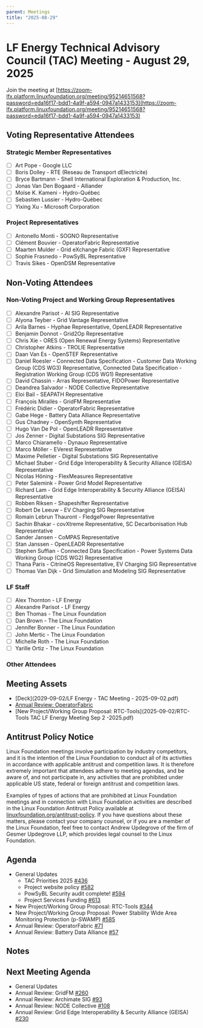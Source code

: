 ```yaml
---
parent: Meetings
title: "2025-08-29"
---
```


# LF Energy Technical Advisory Council (TAC) Meeting - August 29, 2025

Join the meeting at [https://zoom-lfx.platform.linuxfoundation.org/meeting/95214651568?password=eda16f17-bdd1-4a9f-a594-0947a1433153](https://zoom-lfx.platform.linuxfoundation.org/meeting/95214651568?password=eda16f17-bdd1-4a9f-a594-0947a1433153)

## Voting Representative Attendees

### Strategic Member Representatives

- [ ] Art Pope - Google LLC
- [ ] Boris Dolley - RTE (Reseau de Transport dElectricite)
- [ ] Bryce Bartmann - Shell International Exploration & Production, Inc.
- [ ] Jonas  Van Den Bogaard - Alliander
- [ ] Moïse K. Kameni - Hydro-Québec
- [ ] Sebastien Lussier - Hydro-Québec
- [ ] Yixing Xu - Microsoft Corporation

### Project Representatives

- [ ] Antonello Monti - SOGNO Representative
- [ ] Clément Bouvier - OperatorFabric Representative
- [ ] Maarten Mulder - Grid eXchange Fabric (GXF) Representative
- [ ] Sophie Frasnedo - PowSyBL Representative
- [ ] Travis Sikes - OpenDSM Representative

## Non-Voting Attendees

### Non-Voting Project and Working Group Representatives

- [ ] Alexandre Parisot - AI SIG Representative
- [ ] Alyona Teyber - Grid Vantage Representative
- [ ] Arila Barnes - Hyphae Representative, OpenLEADR Representative
- [ ] Benjamin Donnot - Grid2Op Representative
- [ ] Chris Xie - ORES (Open Renewal Energy Systems) Representative
- [ ] Christopher Atkins - TROLIE Representative
- [ ] Daan Van Es - OpenSTEF Representative
- [ ] Daniel Roesler - Connected Data Specification - Customer Data Working Group (CDS WG3) Representative, Connected Data Specification - Registration Working Group (CDS WG1) Representative
- [ ] David Chassin - Arras Representative, FIDOPower Representative
- [ ] Deandrea Salvador - NODE Collective Representative
- [ ] Eloi Bail - SEAPATH Representative
- [ ] François Mirallès - GridFM Representative
- [ ] Frédéric Didier - OperatorFabric Representative
- [ ] Gabe Hege - Battery Data Alliance Representative
- [ ] Gus Chadney - OpenSynth Representative
- [ ] Hugo Van De Pol - OpenLEADR Representative
- [ ] Jos Zenner - Digital Substations SIG Representative
- [ ] Marco Chiaramello - Dynaωo Representative
- [ ] Marco Möller - EVerest Representative
- [ ] Maxime Pelletier - Digital Substations SIG Representative
- [ ] Michael Stuber - Grid Edge Interoperability & Security Alliance (GEISA) Representative
- [ ] Nicolas Höning - FlexMeasures Representative
- [ ] Peter Salemink - Power Grid Model Representative
- [ ] Richard Lam - Grid Edge Interoperability & Security Alliance (GEISA) Representative
- [ ] Robben Riksen - Shapeshifter Representative
- [ ] Robert De Leeuw - EV Charging SIG Representative
- [ ] Romain Lebrun Thauront - FledgePower Representative
- [ ] Sachin Bhakar - covXtreme Representative, SC Decarbonisation Hub Representative
- [ ] Sander Jansen - CoMPAS Representative
- [ ] Stan Janssen - OpenLEADR Representative
- [ ] Stephen Suffian - Connected Data Specification - Power Systems Data Working Group (CDS WG2) Representative
- [ ] Thana Paris - CitrineOS Representative, EV Charging SIG Representative
- [ ] Thomas Van Dijk - Grid Simulation and Modeling SIG Representative

### LF Staff

- [ ] Alex Thornton - LF Energy
- [ ] Alexandre Parisot - LF Energy
- [ ] Ben Thomas - The Linux Foundation
- [ ] Dan Brown - The Linux Foundation
- [ ] Jennifer Bonner - The Linux Foundation
- [ ] John Mertic - The Linux Foundation
- [ ] Michelle Roth - The Linux Foundation
- [ ] Yarille Ortiz - The Linux Foundation

### Other Attendees

## Meeting Assets

- [Deck](2029-09-02/LF Energy - TAC Meeting - 2025-09-02.pdf)
- [Annual Review: OperatorFabric](2029-09-02/OperatorFabric_Annual_Review_2025.pdf)
- [New Project/Working Group Proposal: RTC-Tools](2025-09-02/RTC-Tools TAC LF Energy Meeting Sep 2 -2025.pdf)

## Antitrust Policy Notice

Linux Foundation meetings involve participation by industry competitors, and it
is the intention of the Linux Foundation to conduct all of its activities in
accordance with applicable antitrust and competition laws. It is therefore
extremely important that attendees adhere to meeting agendas, and be aware of,
and not participate in, any activities that are prohibited under applicable US
state, federal or foreign antitrust and competition laws.

Examples of types of actions that are prohibited at Linux Foundation meetings
and in connection with Linux Foundation activities are described in the Linux
Foundation Antitrust Policy available at
[linuxfoundation.org/antitrust-policy](https://www.linuxfoundation.org/antitrust-policy).
If you have questions about these matters, please contact your company counsel,
or if you are a member of the Linux Foundation, feel free to contact Andrew
Updegrove of the firm of Gesmer Updegrove LLP, which provides legal counsel to
the Linux Foundation.

## Agenda

- General Updates
  - TAC Priorities 2025 [#436](https://github.com/lf-energy/tac/issues/436)
  - Project website policy [#582](https://github.com/lf-energy/tac/pull/582)
  - PowSyBL Security audit complete! [#594](https://github.com/lf-energy/tac/issues/594)
  - Project Services Funding [#613](https://github.com/lf-energy/tac/issues/613)
- New Project/Working Group Proposal: RTC-Tools [#344](https://github.com/lf-energy/tac/issues/344)
- New Project/Working Group Proposal: Power Stability Wide Area Monitoring Protection (p-SWAMP) [#585](https://github.com/lf-energy/tac/issues/585)
- Annual Review: OperatorFabric [#71](https://github.com/lf-energy/tac/issues/71)
- Annual Review: Battery Data Alliance [#57](https://github.com/lf-energy/tac/issues/57)

## Notes



## Next Meeting Agenda

- General Updates
- Annual Review: GridFM [#260](https://github.com/lf-energy/tac/issues/260)
- Annual Review: Archimate SIG [#93](https://github.com/lf-energy/tac/issues/93)
- Annual Review: NODE Collective [#108](https://github.com/lf-energy/tac/issues/108)
- Annual Review: Grid Edge Interoperability & Security Alliance (GEISA) [#230](https://github.com/lf-energy/tac/issues/230)
